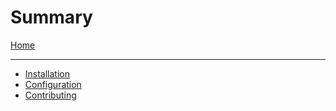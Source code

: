# Summary

[Home](./Home.md)

---

-   [Installation](./Installation/index.md)
-   [Configuration](./Configuration/index.md)
-   [Contributing](./Contributing/index.md)

